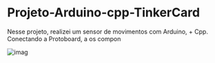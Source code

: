 # Projeto-Arduino-cpp-TinkerCard
 
  Nesse projeto, realizei um sensor de movimentos com Arduino, + Cpp. Conectando a Protoboard, a os compon
  
![imag](https://github.com/user-attachments/assets/a318b6ee-bb10-40b8-add4-95fb8471fec1)
